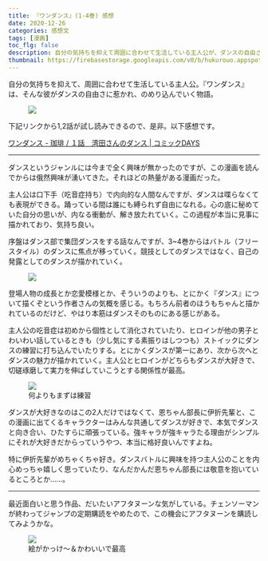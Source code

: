 ```yaml
---
title: 『ワンダンス』(1-4巻) 感想
date: 2020-12-26
categories: 感想文
tags: [漫画]
toc_flg: false
description: 自分の気持ちを抑えて周囲に合わせて生活している主人公が、ダンスの自由さに惹かれ、のめり込んでいく物語。
thumbnail: https://firebasestorage.googleapis.com/v0/b/hukurouo.appspot.com/o/images%2Fimage0.png?alt=media&token=1f4b41b6-c71c-4965-8022-5de78b0f0e4b
---
```


自分の気持ちを抑えて、周囲に合わせて生活している主人公。『ワンダンス』は、そんな彼がダンスの自由さに惹かれ、のめり込んでいく物語。

<figure><img src="https://firebasestorage.googleapis.com/v0/b/hukurouo.appspot.com/o/images%2F55C9E004-5159-4465-944A-9D2621FC04CB.jpeg?alt=media&token=607424bf-30d1-4c5c-b9b8-c81a7e7fb0a4"><figcaption></figcaption></figure>

下記リンクから1,2話が試し読みできるので、是非。以下感想です。

[ワンダンス - 珈琲 / １話　湾田さんのダンス | コミックDAYS](https://comic-days.com/episode/10834108156655732230)

----------

ダンスというジャンルには今まで全く興味が無かったのですが、この漫画を読んでからは俄然興味が湧いてきた。それほどの熱量がある漫画だった。

主人公は口下手（吃音症持ち）で内向的な人間なんですが、ダンスは喋らなくても表現ができる。踊っている間は誰にも縛られず自由になれる。心の底に秘めていた自分の思いが、内なる衝動が、解き放たれていく。この過程が本当に見事に描かれており、気持ち良い。

序盤はダンス部で集団ダンスをする話なんですが、3~4巻からはバトル（フリースタイル）のダンスに焦点が移っていく。競技としてのダンスではなく、自己の発露としてのダンスが描かれていく。

<figure><img src="https://firebasestorage.googleapis.com/v0/b/hukurouo.appspot.com/o/images%2F9AC1D5F1-E99C-4615-AD32-6C51F7031BED.jpeg?alt=media&token=d137593f-c353-4863-a13d-5b18e5c0db31"><figcaption></figcaption></figure>

登場人物の成長とか恋愛模様とか、そういうのよりも、とにかく『ダンス』について描くぞという作者さんの気概を感じる。もちろん前者のほうもちゃんと描かれているのだけど、やはり本筋はダンスそのものにある感じがある。

主人公の吃音症は初めから個性として消化されていたり、ヒロインが他の男子とわいわい話しているときも（少し気にする素振りはしつつも）ストイックにダンスの練習に打ち込んでいたりする。とにかくダンスが第一にあり、次から次へとダンスの魅力が描かれていく。主人公とヒロインがどちらもダンスが大好きで、切磋琢磨して実力を伸ばしていこうとする関係性が最高。



<figure><img src="https://firebasestorage.googleapis.com/v0/b/hukurouo.appspot.com/o/images%2FB658E8B1-B204-4408-AF26-68ABD01EF97D.jpeg?alt=media&token=db6dc89d-1841-47ef-b1a7-82d198dd43fc"><figcaption>何よりもまずは練習</figcaption></figure>

ダンスが大好きなのはこの2人だけではなくて、恩ちゃん部長に伊折先輩と、この漫画に出てくるキャラクターはみんな共通してダンスが好きで、本気でダンスと向き合い、ひたすらに頑張っている。強キャラが強キャラたる理由がシンプルにそれが大好きだからっていうやつ、本当に格好良いんですよね。

特に伊折先輩がめちゃくちゃ好き。ダンスバトルに興味を持つ主人公のことを内心めっちゃ嬉しく思っていたり、なんだかんだ恩ちゃん部長には敬意を抱いているところとか......。

----------



最近面白いと思う作品、だいたいアフタヌーンな気がしている。チェンソーマンが終わってジャンプの定期購読をやめたので、この機会にアフタヌーンを購読してみようかな。


<figure><img src="https://firebasestorage.googleapis.com/v0/b/hukurouo.appspot.com/o/images%2Fimage0.png?alt=media&token=1f4b41b6-c71c-4965-8022-5de78b0f0e4b"><figcaption>絵がかっけ～＆かわいいで最高</figcaption></figure>